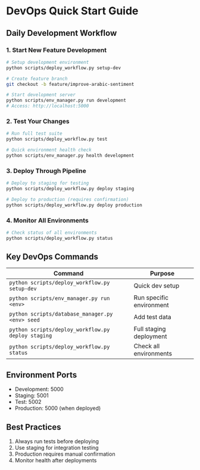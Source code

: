 # DevOps Quick Start Guide

## Daily Development Workflow

### 1. Start New Feature Development
```bash
# Setup development environment
python scripts/deploy_workflow.py setup-dev

# Create feature branch
git checkout -b feature/improve-arabic-sentiment

# Start development server
python scripts/env_manager.py run development
# Access: http://localhost:5000
```

### 2. Test Your Changes
```bash
# Run full test suite
python scripts/deploy_workflow.py test

# Quick environment health check
python scripts/env_manager.py health development
```

### 3. Deploy Through Pipeline
```bash
# Deploy to staging for testing
python scripts/deploy_workflow.py deploy staging

# Deploy to production (requires confirmation)
python scripts/deploy_workflow.py deploy production
```

### 4. Monitor All Environments
```bash
# Check status of all environments
python scripts/deploy_workflow.py status
```

## Key DevOps Commands

| Command | Purpose |
|---------|---------|
| `python scripts/deploy_workflow.py setup-dev` | Quick dev setup |
| `python scripts/env_manager.py run <env>` | Run specific environment |
| `python scripts/database_manager.py <env> seed` | Add test data |
| `python scripts/deploy_workflow.py deploy staging` | Full staging deployment |
| `python scripts/deploy_workflow.py status` | Check all environments |

## Environment Ports
- Development: 5000
- Staging: 5001  
- Test: 5002
- Production: 5000 (when deployed)

## Best Practices
1. Always run tests before deploying
2. Use staging for integration testing
3. Production requires manual confirmation
4. Monitor health after deployments